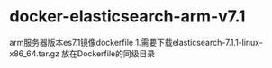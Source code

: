 # docker-elasticsearch-arm-v7.1
arm服务器版本es7.1镜像dockerfile
1.需要下载elasticsearch-7.1.1-linux-x86_64.tar.gz 放在Dockerfile的同级目录
